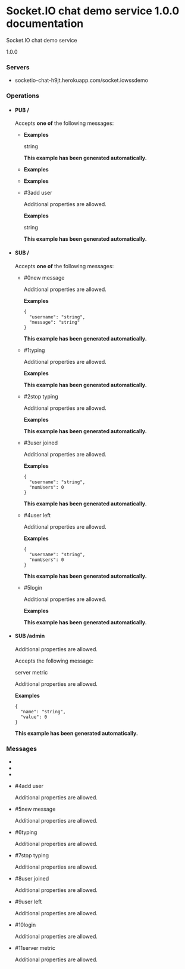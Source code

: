 # Socket.IO chat demo service 1.0.0 documentation

Socket.IO chat demo service

&#x20;

1.0.0

### Servers

* socketio-chat-h9jt.herokuapp.com/socket.iowssdemo

### Operations

*   #### PUB /

    Accepts **one of** the following messages:

    *   **Examples**

        string

        **This example has been generated automatically.**
    * **Examples**
    * **Examples**
    *   \#3add user

        Additional properties are allowed.

        **Examples**

        string

        **This example has been generated automatically.**
*   #### SUB /

    Accepts **one of** the following messages:

    *   \#0new message

        Additional properties are allowed.

        **Examples**

        ```
        {
          "username": "string",
          "message": "string"
        }
        ```

        **This example has been generated automatically.**
    *   \#1typing

        Additional properties are allowed.

        **Examples**

        **This example has been generated automatically.**
    *   \#2stop typing

        Additional properties are allowed.

        **Examples**

        **This example has been generated automatically.**
    *   \#3user joined

        Additional properties are allowed.

        **Examples**

        ```
        {
          "username": "string",
          "numUsers": 0
        }
        ```

        **This example has been generated automatically.**
    *   \#4user left

        Additional properties are allowed.

        **Examples**

        ```
        {
          "username": "string",
          "numUsers": 0
        }
        ```

        **This example has been generated automatically.**
    *   \#5login

        Additional properties are allowed.

        **Examples**

        **This example has been generated automatically.**
*   #### SUB /admin

    Additional properties are allowed.

    Accepts the following message:

    server metric

    Additional properties are allowed.

    **Examples**

    ```
    {
      "name": "string",
      "value": 0
    }
    ```

    **This example has been generated automatically.**

### Messages

*
*
*
*   \#4add user

    Additional properties are allowed.
*   \#5new message

    Additional properties are allowed.
*   \#6typing

    Additional properties are allowed.
*   \#7stop typing

    Additional properties are allowed.
*   \#8user joined

    Additional properties are allowed.
*   \#9user left

    Additional properties are allowed.
*   \#10login

    Additional properties are allowed.
*   \#11server metric

    Additional properties are allowed.
